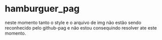 # hamburguer_pag
neste momento tanto o style e o arquivo de img não estão sendo reconhecido pelo github-pag
e não estou consequindo resolver ate este momento.